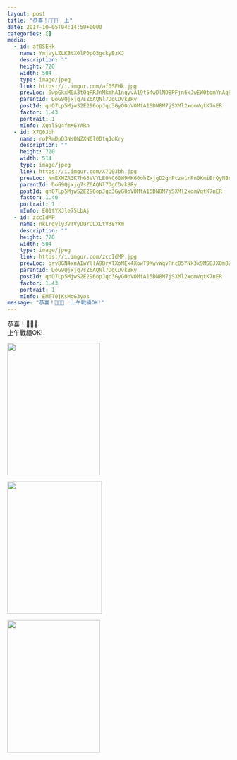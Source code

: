 ```yaml
---
layout: post
title: "恭喜！🎉🎉🎉  上" 
date: 2017-10-05T04:14:59+0000 
categories: [] 
media:
  - id: af0SEHk
    name: YmjvyLZLKBtX0lP0pO3gckyBzXJ
    description: ""   
    height: 720
    width: 504
    type: image/jpeg
    link: https://i.imgur.com/af0SEHk.jpg
    prevLoc: 9wpGkxM0A3tOqRRJnMkmhA1nqyvA19t54wDlND8PFjn6xJwEW0tqmYnAqPqMuAGo2Eq18ZS41W0N5ZGwcorzBBo2r3u6vN0vDygYSE3ADKVNY2IWjklK1r5WfGjQvP9k5LHngrvAo9EOcRzRQpRDnyhQ8GQKKW4LsNlMLNZgYmF7GGzZ0YvQH9Pp4DD20jUY36Vq91mySjz6oN4AXYU63vpqgqDmhAK9oQ3L75tjrxk8nw5JiBz7Y8GY5Wf2LZA57o3NUMn
    parentId: DoG9Qjxjg7sZ6AQNl7DgCDvkBRy
    postId: qnO7Lp5MjwS2E296opJqc3GyG0oVOMtA15DN8M7jSXMl2xomVqtK7nER
    factor: 1.43
    portrait: 1
    mInfo: XQal5Q4fmKGYARn
  - id: X7Q0Jbh
    name: roPRmDpD3NsONZXN6l0DtqJoKry
    description: ""   
    height: 720
    width: 514
    type: image/jpeg
    link: https://i.imgur.com/X7Q0Jbh.jpg
    prevLoc: NmEXMZA3K7h63VVYLE0NC60W9MK60ohZxjgD2gnPczw1rPn0KmiBrQyNBnB4CoRNpqgx5wC3ARx6K9qMflZNBBl0Z5hZljZWoRP2iwpv18GXW7FJ1kvpAlD6ty15lG4EozSxENV45yoJhmwkO0lE9zTDwQrOXoVOtQZwXQVDvOioKK0NxRWOtOzM9KKYAnFY5KL6vgxZSRgPMkj8NDHO6DxK3R0zsy2GvnlEGPHlPNz0qYwOHx1LYv9ONzUZ6KZloM74u8K
    parentId: DoG9Qjxjg7sZ6AQNl7DgCDvkBRy
    postId: qnO7Lp5MjwS2E296opJqc3GyG0oVOMtA15DN8M7jSXMl2xomVqtK7nER
    factor: 1.40
    portrait: 1
    mInfo: EQ1tYXJle75LbAj
  - id: zccIdMP
    name: nkLrgyly3VTVyDQrDLXLtV38YXm
    description: ""   
    height: 720
    width: 504
    type: image/jpeg
    link: https://i.imgur.com/zccIdMP.jpg
    prevLoc: orv8GN4xnAIwYllA9BrXTXoMEx4XowT9KwvWqvPnc05YNk3x9MS8JX0m8Z8BIzwkGY3qmnFry1M9Rp0QsAoKqpOjjyhJXxRD0wDWIlvjzNAY8xhzPpVjALx2ikL4rEjOG7uyBGgOoKYZuKqrM32w5WiKAP8BZzX4c7qME7lB2JiEKKNk2GMZC6MEX33j5Rh1NloB7LXJf2AM6KAX2kFQkw3Kg1zvcgD4Q9rRB7SwxRK9WzR8ugJOrro2JkT405Oxy7qNT9W
    parentId: DoG9Qjxjg7sZ6AQNl7DgCDvkBRy
    postId: qnO7Lp5MjwS2E296opJqc3GyG0oVOMtA15DN8M7jSXMl2xomVqtK7nER
    factor: 1.43
    portrait: 1
    mInfo: EMTT0jKsMgG3yos
message: "恭喜！🎉🎉🎉  上午戰績OK!"
---
```


恭喜！🎉🎉🎉  
上午戰績OK!


[//]: #media:  
<a href="https://i.imgur.com/af0SEHk.jpg"><img src="https://i.imgur.com/af0SEHk.jpg" height="300" width="210" /></a> 
  

<a href="https://i.imgur.com/X7Q0Jbh.jpg"><img src="https://i.imgur.com/X7Q0Jbh.jpg" height="300" width="214" /></a> 
  

<a href="https://i.imgur.com/zccIdMP.jpg"><img src="https://i.imgur.com/zccIdMP.jpg" height="300" width="210" /></a> 
 
